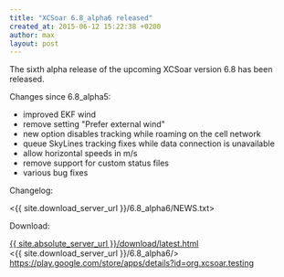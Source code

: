 ```yaml
---
title: "XCSoar 6.8_alpha6 released"
created_at: 2015-06-12 15:22:38 +0200
author: max
layout: post
---
```


The sixth alpha release of the upcoming XCSoar version 6.8 has been released.

Changes since 6.8_alpha5:

* improved EKF wind
* remove setting "Prefer external wind"
* new option disables tracking while roaming on the cell network
* queue SkyLines tracking fixes while data connection is unavailable
* allow horizontal speeds in m/s
* remove support for custom status files
* various bug fixes

Changelog:

  <{{ site.download_server_url }}/6.8_alpha6/NEWS.txt>

Download:

 [{{ site.absolute_server_url }}/download/latest.html](/download/latest.html)  
 <{{ site.download_server_url }}/6.8_alpha6/>  
 <https://play.google.com/store/apps/details?id=org.xcsoar.testing>
